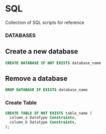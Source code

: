 # SQL
Collection of SQL scripts for reference

### DATABASES
## Create a new database

```sql
CREATE DATABASE IF NOT EXISTS database_name
```

## Remove a database

```sql
DROP DATABASE IF EXISTS database_name
```

### Create Table

```sql
CREATE TABLE IF NOT EXISTS table_name (
  column_a Datatype Constraints,
  column_b Datatype Constraints,
);
```
